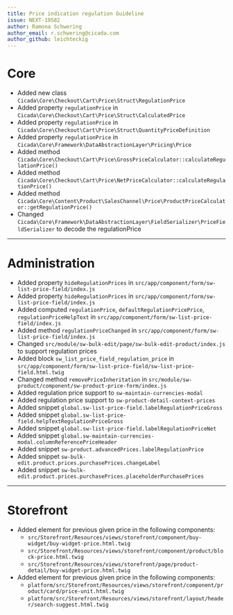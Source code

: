 ```yaml
---
title: Price indication regulation Guideline
issue: NEXT-19582
author: Ramona Schwering
author_email: r.schwering@cicada.com
author_github: leichteckig
---
```

# Core
* Added new class `Cicada\Core\Checkout\Cart\Price\Struct\RegulationPrice`
* Added property `regulationPrice` in `Cicada\Core\Checkout\Cart\Price\Struct\CalculatedPrice`
* Added property `regulationPrice` in `Cicada\Core\Checkout\Cart\Price\Struct\QuantityPriceDefinition`
* Added property `regulationPrice` in `Cicada\Core\Framework\DataAbstractionLayer\Pricing\Price`
* Added method `Cicada\Core\Checkout\Cart\Price\GrossPriceCalculator::calculateRegulationPrice()`
* Added method `Cicada\Core\Checkout\Cart\Price\NetPriceCalculator::calculateRegulationPrice()`
* Added method `Cicada\Core\Content\Product\SalesChannel\Price\ProductPriceCalculator::getRegulationPrice()`
* Changed `Cicada\Core\Framework\DataAbstractionLayer\FieldSerializer\PriceFieldSerializer` to decode the regulationPrice
___
# Administration
* Added property `hideRegulationPrices` in `src/app/component/form/sw-list-price-field/index.js`
* Added property `hideRegulationPrices` in `src/app/component/form/sw-list-price-field/index.js`
* Added computed `regulationPrice`, `defaultRegulationPricePrice`, `regulationPriceHelpText` in `src/app/component/form/sw-list-price-field/index.js`
* Added method `regulationPriceChanged` in `src/app/component/form/sw-list-price-field/index.js`
* Changed `src/module/sw-bulk-edit/page/sw-bulk-edit-product/index.js` to support regulation prices 
* Added block `sw_list_price_field_regulation_price` in `src/app/component/form/sw-list-price-field/sw-list-price-field.html.twig`
* Changed method `removePriceInheritation` in `src/module/sw-product/component/sw-product-price-form/index.js`
* Added regulation price support to `sw-maintain-currencies-modal`
* Added regulation price support to `sw-product-detail-context-prices`
* Added snippet `global.sw-list-price-field.labelRegulationPriceGross`
* Added snippet `global.sw-list-price-field.helpTextRegulationPriceGross`
* Added snippet `global.sw-list-price-field.labelRegulationPriceNet`
* Added snippet `global.sw-maintain-currencies-modal.columnReferencePriceHeader`
* Added snippet `sw-product.advancedPrices.labelRegulationPrice`
* Added snippet `sw-bulk-edit.product.prices.purchasePrices.changeLabel`
* Added snippet `sw-bulk-edit.product.prices.purchasePrices.placeholderPurchasePrices`
___
# Storefront
* Added element for previous given price in the following components:
  * `src/Storefront/Resources/views/storefront/component/buy-widget/buy-widget-price.html.twig`
  * `src/Storefront/Resources/views/storefront/component/product/block-price.html.twig`
  * `src/Storefront/Resources/views/storefront/page/product-detail/buy-widget-price.html.twig`
* Added element for previous given price in the following components:
  * `platform/src/Storefront/Resources/views/storefront/component/product/card/price-unit.html.twig`
  * `platform/src/Storefront/Resources/views/storefront/layout/header/search-suggest.html.twig`
